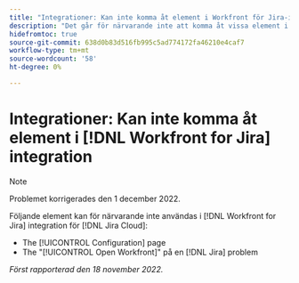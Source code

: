 ```yaml
---
title: "Integrationer: Kan inte komma åt element i Workfront för Jira-integrering"
description: "Det går för närvarande inte att komma åt vissa element i Workfront för Jira-integreringen för Jira Cloud."
hidefromtoc: true
source-git-commit: 638d0b83d516fb995c5ad774172fa46210e4caf7
workflow-type: tm+mt
source-wordcount: '58'
ht-degree: 0%

---
```



# Integrationer: Kan inte komma åt element i [!DNL Workfront for Jira] integration

>[!NOTE]
>
>Problemet korrigerades den 1 december 2022.

Följande element kan för närvarande inte användas i [!DNL Workfront for Jira] integration för [!DNL Jira Cloud]:

* The [!UICONTROL Configuration] page
* The &quot;[!UICONTROL Open Workfront]&quot; på en [!DNL Jira] problem

_Först rapporterad den 18 november 2022._

